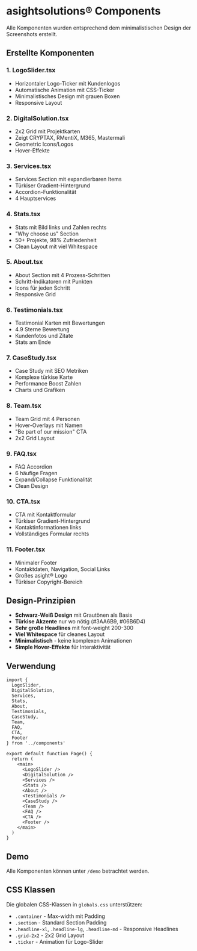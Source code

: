 # asightsolutions® Components

Alle Komponenten wurden entsprechend dem minimalistischen Design der Screenshots erstellt.

## Erstellte Komponenten

### 1. LogoSlider.tsx
- Horizontaler Logo-Ticker mit Kundenlogos
- Automatische Animation mit CSS-Ticker
- Minimalistisches Design mit grauen Boxen
- Responsive Layout

### 2. DigitalSolution.tsx  
- 2x2 Grid mit Projektkarten
- Zeigt CRYPTAX, RMentiX, M365, Mastermali
- Geometric Icons/Logos
- Hover-Effekte

### 3. Services.tsx
- Services Section mit expandierbaren Items
- Türkiser Gradient-Hintergrund
- Accordion-Funktionalität
- 4 Hauptservices

### 4. Stats.tsx
- Stats mit Bild links und Zahlen rechts
- "Why choose us" Section
- 50+ Projekte, 98% Zufriedenheit
- Clean Layout mit viel Whitespace

### 5. About.tsx
- About Section mit 4 Prozess-Schritten
- Schritt-Indikatoren mit Punkten
- Icons für jeden Schritt
- Responsive Grid

### 6. Testimonials.tsx
- Testimonial Karten mit Bewertungen
- 4.9 Sterne Bewertung
- Kundenfotos und Zitate
- Stats am Ende

### 7. CaseStudy.tsx
- Case Study mit SEO Metriken
- Komplexe türkise Karte
- Performance Boost Zahlen
- Charts und Grafiken

### 8. Team.tsx
- Team Grid mit 4 Personen
- Hover-Overlays mit Namen
- "Be part of our mission" CTA
- 2x2 Grid Layout

### 9. FAQ.tsx
- FAQ Accordion
- 6 häufige Fragen
- Expand/Collapse Funktionalität
- Clean Design

### 10. CTA.tsx
- CTA mit Kontaktformular
- Türkiser Gradient-Hintergrund
- Kontaktinformationen links
- Vollständiges Formular rechts

### 11. Footer.tsx
- Minimaler Footer
- Kontaktdaten, Navigation, Social Links
- Großes asight® Logo
- Türkiser Copyright-Bereich

## Design-Prinzipien

- **Schwarz-Weiß Design** mit Grautönen als Basis
- **Türkise Akzente** nur wo nötig (#3AA6B9, #06B6D4)
- **Sehr große Headlines** mit font-weight 200-300
- **Viel Whitespace** für cleanes Layout
- **Minimalistisch** - keine komplexen Animationen
- **Simple Hover-Effekte** für Interaktivität

## Verwendung

```tsx
import {
  LogoSlider,
  DigitalSolution,
  Services,
  Stats,
  About,
  Testimonials,
  CaseStudy,
  Team,
  FAQ,
  CTA,
  Footer
} from '../components'

export default function Page() {
  return (
    <main>
      <LogoSlider />
      <DigitalSolution />
      <Services />
      <Stats />
      <About />
      <Testimonials />
      <CaseStudy />
      <Team />
      <FAQ />
      <CTA />
      <Footer />
    </main>
  )
}
```

## Demo

Alle Komponenten können unter `/demo` betrachtet werden.

## CSS Klassen

Die globalen CSS-Klassen in `globals.css` unterstützen:
- `.container` - Max-width mit Padding
- `.section` - Standard Section Padding
- `.headline-xl`, `.headline-lg`, `.headline-md` - Responsive Headlines
- `.grid-2x2` - 2x2 Grid Layout
- `.ticker` - Animation für Logo-Slider